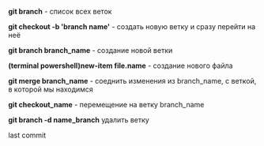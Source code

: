 **git branch** - список всех веток

**git checkout -b 'branch name'** - создать новую ветку и сразу перейти на неё

**git branch branch_name** - создание новой ветки

**(terminal powershell)new-item file.name** - создание нового файла

**git merge branch_name** - соеднить изменения из branch_name, с веткой, в которой мы находимся

**git checkout_name** - перемещение на ветку branch_name

**git branch -d name_branch** удалить ветку

last commit